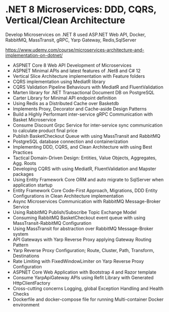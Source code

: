 # .NET 8 Microservices: DDD, CQRS, Vertical/Clean Architecture
Develop Microservices on .NET 8 used ASP.NET Web API, Docker, RabbitMQ, MassTransit, gRPC, Yarp Gateway, Redis,SqlServer

https://www.udemy.com/course/microservices-architecture-and-implementation-on-dotnet/

* ASPNET Core 8 Web API Development of Microservices
* ASPNET Minimal APIs and latest features of .Net8 and C# 12
* Vertical Slice Architecture implementation with Feature folders
* CQRS implementation using MediatR library
* CQRS Validation Pipeline Behaviours with MediatR and FluentValidation
* Marten library for .NET Transactional Document DB on PostgreSQL
* Carter Library for Minimal API endpoint definition
* Using Redis as a Distributed Cache over Basketdb
* Implements Proxy, Decorator and Cache-aside Design Patterns
* Build a Highly Performant inter-service gRPC Communication with Basket Microservice
* Consume Discount Grpc Service for inter-service sync communication to calculate product final price
* Publish BasketCheckout Queue with using MassTransit and RabbitMQ
* PostgreSQL database connection and containerization
* Implementing DDD, CQRS, and Clean Architecture with using Best Practices
* Tactical Domain-Driven Design: Entities, Value Objects, Aggregates, Agg. Roots
* Developing CQRS with using MediatR, FluentValidation and Mapster packages
* Using Entity Framework Core ORM and auto migrate to SqlServer when application startup
* Entity Framework Core Code-First Approach, Migrations, DDD Entity Configurations in Clean Architecture implementation
* Async Microservices Communication with RabbitMQ Message-Broker Service
* Using RabbitMQ Publish/Subscribe Topic Exchange Model
* Consuming RabbitMQ BasketCheckout event queue with using MassTransit-RabbitMQ Configuration
* Using MassTransit for abstraction over RabbitMQ Message-Broker system
* API Gateways with Yarp Reverse Proxy applying Gateway Routing Pattern
* Yarp Reverse Proxy Configuration; Route, Cluster, Path, Transform, Destinations
* Rate Limiting with FixedWindowLimiter on Yarp Reverse Proxy Configuration
* ASPNET Core Web Application with Bootstrap 4 and Razor template
* Consume YarpApiGateway APIs using Refit Library with Generated HttpClientFactory
* Cross-cutting concerns Logging, global Exception Handling and Health Checks
* Dockerfile and docker-compose file for running Multi-container Docker environment

